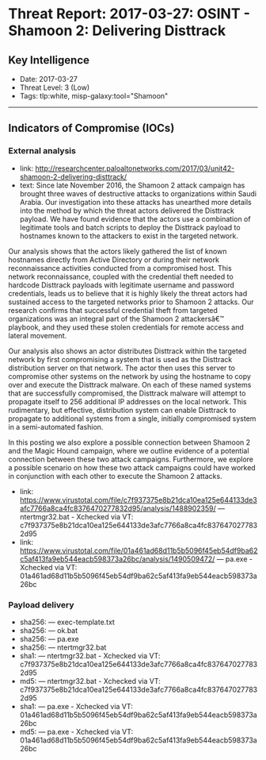 # Threat Report: 2017-03-27: OSINT - Shamoon 2: Delivering Disttrack


## Key Intelligence
* Date: 2017-03-27
* Threat Level: 3 (Low)
* Tags: tlp:white, misp-galaxy:tool="Shamoon"

---

## Indicators of Compromise (IOCs)
### External analysis
* link: http://researchcenter.paloaltonetworks.com/2017/03/unit42-shamoon-2-delivering-disttrack/
* text: Since late November 2016, the Shamoon 2 attack campaign has brought three waves of destructive attacks to organizations within Saudi Arabia. Our investigation into these attacks has unearthed more details into the method by which the threat actors delivered the Disttrack payload. We have found evidence that the actors use a combination of legitimate tools and batch scripts to deploy the Disttrack payload to hostnames known to the attackers to exist in the targeted network.

Our analysis shows that the actors likely gathered the list of known hostnames directly from Active Directory or during their network reconnaissance activities conducted from a compromised host. This network reconnaissance, coupled with the credential theft needed to hardcode Disttrack payloads with legitimate username and password credentials, leads us to believe that it is highly likely the threat actors had sustained access to the targeted networks prior to Shamoon 2 attacks. Our research confirms that successful credential theft from targeted organizations was an integral part of the Shamoon 2 attackersâ€™ playbook, and they used these stolen credentials for remote access and lateral movement.

Our analysis also shows an actor distributes Disttrack within the targeted network by first compromising a system that is used as the Disttrack distribution server on that network. The actor then uses this server to compromise other systems on the network by using the hostname to copy over and execute the Disttrack malware. On each of these named systems that are successfully compromised, the Disttrack malware will attempt to propagate itself to 256 additional IP addresses on the local network. This rudimentary, but effective, distribution system can enable Disttrack to propagate to additional systems from a single, initially compromised system in a semi-automated fashion.

In this posting we also explore a possible connection between Shamoon 2 and the Magic Hound campaign, where we outline evidence of a potential connection between these two attack campaigns. Furthermore, we explore a possible scenario on how these two attack campaigns could have worked in conjunction with each other to execute the Shamoon 2 attacks.
* link: https://www.virustotal.com/file/c7f937375e8b21dca10ea125e644133de3afc7766a8ca4fc8376470277832d95/analysis/1488902359/ — ntertmgr32.bat - Xchecked via VT: c7f937375e8b21dca10ea125e644133de3afc7766a8ca4fc8376470277832d95
* link: https://www.virustotal.com/file/01a461ad68d11b5b5096f45eb54df9ba62c5af413fa9eb544eacb598373a26bc/analysis/1490509472/ — pa.exe - Xchecked via VT: 01a461ad68d11b5b5096f45eb54df9ba62c5af413fa9eb544eacb598373a26bc

### Payload delivery
* sha256: <sha256> — exec-template.txt
* sha256: <sha256> — ok.bat
* sha256: <sha256> — pa.exe
* sha256: <sha256> — ntertmgr32.bat
* sha1: <sha1> — ntertmgr32.bat - Xchecked via VT: c7f937375e8b21dca10ea125e644133de3afc7766a8ca4fc8376470277832d95
* md5: <md5> — ntertmgr32.bat - Xchecked via VT: c7f937375e8b21dca10ea125e644133de3afc7766a8ca4fc8376470277832d95
* sha1: <sha1> — pa.exe - Xchecked via VT: 01a461ad68d11b5b5096f45eb54df9ba62c5af413fa9eb544eacb598373a26bc
* md5: <md5> — pa.exe - Xchecked via VT: 01a461ad68d11b5b5096f45eb54df9ba62c5af413fa9eb544eacb598373a26bc
